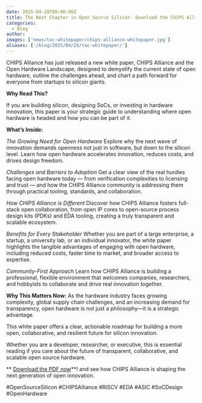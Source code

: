 ```yaml
---
date: 2025-04-28T00:00:00Z
title: The Next Chapter in Open Source Silicon- Download the CHIPS Alliance White Paper
categories:
  - Blog
author: 
images: ['news/tac-whitepaper/chips-alliance-whitepaper.jpg']
aliases: ['/blog/2025/04/28/tac-whitepaper/']
---
```


CHIPS Alliance has just released a new white paper, CHIPS Alliance and the Open Hardware Landscape, designed to demystify the current state of open hardware, outline the challenges ahead, and chart a path forward for everyone from startups to silicon giants.

**Why Read This?**

If you are building silicon, designing SoCs, or investing in hardware innovation, this paper is your strategic guide to understanding where open hardware is headed and how you can be part of it.

**What’s Inside:**

*The Growing Need for Open Hardware*
Explore why the next wave of innovation demands openness not just in software, but down to the silicon level. Learn how open hardware accelerates innovation, reduces costs, and drives design freedom.

*Challenges and Barriers to Adoption*
Get a clear view of the real hurdles facing open hardware today — from verification complexities to licensing and trust — and how the CHIPS Alliance community is addressing them through practical tooling, standards, and collaboration.

*How CHIPS Alliance is Different*
Discover how CHIPS Alliance fosters full-stack open collaboration, from open IP cores to open-source process design kits (PDKs) and EDA tooling, creating a truly transparent and scalable ecosystem.

*Benefits for Every Stakeholder*
Whether you are part of a large enterprise, a startup, a university lab, or an individual innovator, the white paper highlights the tangible advantages of engaging with open hardware, including reduced costs, faster time to market, and broader access to expertise.

*Community-First Approach*
Learn how CHIPS Alliance is building a professional, flexible environment that welcomes companies, researchers, and hobbyists to collaborate and drive real innovation together.

**Why This Matters Now:**
As the hardware industry faces growing complexity, global supply chain challenges, and an increasing demand for transparency, open hardware is not just a philosophy—it is a strategic advantage.

This white paper offers a clear, actionable roadmap for building a more open, collaborative, and resilient future for silicon innovation.

Whether you are a developer, researcher, or executive, this is essential reading if you care about the future of transparent, collaborative, and scalable open source hardware.

** [Download the PDF now](chips-alliance-whitepaper.pdf)**! and see how CHIPS Alliance is shaping the next generation of open innovation.

#OpenSourceSilicon #CHIPSAlliance #RISCV #EDA #ASIC #SoCDesign #OpenHardware

